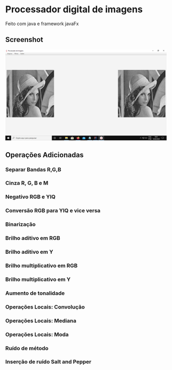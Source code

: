 # Processador digital de imagens
Feito com java e framework javaFx
## Screenshot
![](imagens/ex.png)

## Operações Adicionadas

### Separar Bandas R,G,B
### Cinza R, G, B e M
### Negativo RGB e YIQ
### Conversão RGB para YIQ e vice versa
### Binarização
### Brilho aditivo em RGB
### Brilho aditivo em Y
### Brilho multiplicativo em RGB
### Brilho multiplicativo em Y
### Aumento de tonalidade
### Operações Locais: Convolução
### Operações Locais: Mediana
### Operações Locais: Moda
### Ruído de método
### Inserção de ruído Salt and Pepper
